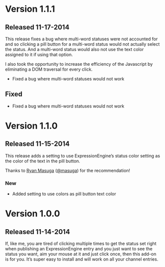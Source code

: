 # Version 1.1.1

## Released 11-17-2014

This release fixes a bug where multi-word statuses were not accounted for and so clicking a pill button for a multi-word status would not actually select the status. And a multi-word status would also not use the text color assigned to it if using that option.

I also took the opportunity to increase the efficiency of the Javascript by eliminating a DOM traversal for every click.

- Fixed a bug where multi-word statuses would not work


## Fixed

- Fixed a bug where multi-word statuses would not work


# Version 1.1.0

## Released 11-15-2014

This release adds a setting to use ExpressionEngine’s status color setting as the color of the text in the pill button.

Thanks to [Ryan Masuga](https://github.com/mdesign) ([@masuga](https://twitter.com/masuga)) for the recommendation!

### New

- Added setting to use colors as pill button text color


# Version 1.0.0

## Released 11-14-2014

If, like me, you are tired of clicking multiple times to get the status set right when publishing an ExpressionEngine entry and you just want to see the status you want, aim your mouse at it and just click once, then this add-on is for you. It’s super easy to install and will work on all your channel entries.